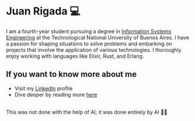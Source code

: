 # Juan Rigada :computer:

I am a fourth-year student pursuing a degree in <a href="http://www.sistemas.frba.utn.edu.ar/">Information Systems Engineering</a> at the Technological National University of Buenos Aires. I have a passion for shaping situations to solve problems and embarking on projects that involve the application of various technologies. I thoroughly enjoy working with languages like Elixir, Rust, and Erlang.

## If you want to know more about me
- Visit my <a href="https://www.linkedin.com/in/juan-rigada-848952194">LinkedIn</a> profile
- Dive deeper by reading more <a href="https://jrigada.github.io/online-cv/">here</a>
</br>
This was not done with the help of AI; it was done entirely by AI 🤖✨
